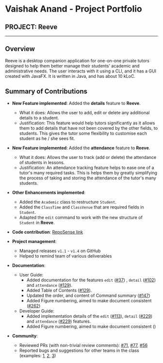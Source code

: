 # Vaishak Anand - Project Portfolio

## PROJECT: Reeve

---

## Overview

Reeve is a desktop companion application for one-on-one private tutors designed to help them better manage their students' academic and administrative needs.
The user interacts with it using a CLI, and it has a GUI created with JavaFX. It is written in Java, and has about 10 kLoC.

## Summary of Contributions

* **New Feature implemented**: Added the **details** feature to **Reeve**.
  * What it does: Allows the user to add, edit or delete any additional details to a student.
  * Justification: This feature would help tutors significantly as it allows them to add details that have not been
  covered by the other fields, to students. This gives the tutor some flexibility to customise each student as he / she
  sees fit.  

* **New Feature implemented**: Added the **attendance** feature to **Reeve**.
  * What it does: Allows the user to track (add or delete) the attendance of students in lessons.
  * Justification: An attendance tracking feature helps to ease one of a tutor's many required tasks. This is helps them
   by greatly simplifying the process of taking and storing the attendance of the tutor's many students.

* **Other Enhancements implemented**:
  * Added the `Academic` class to restructure `Student`.
  * Added the `ClassTime` and `ClassVenue` that are required fields in `Student`.
  * Adapted the `edit` command to work with the new structure of `Student` in **Reeve**.

* **Code contribution**: [RepoSense link](https://nus-cs2103-ay2021s1.github.io/tp-dashboard/#breakdown=true&search=vaishakanand)

* **Project management**:
  * Managed releases `v1.1` - `v1.4` on GitHub
  * Helped to remind team of various deliverables

* **Documentation**:
  * User Guide:
    * Added documentation for the features `edit` ([\#37](https://github.com/AY2021S1-CS2103T-W15-2/tp/pull/37)) , `detail` ([\#102](https://github.com/AY2021S1-CS2103T-W15-2/tp/pull/102)) and `attendance` ([\#129](https://github.com/AY2021S1-CS2103T-W15-2/tp/pull/129)).
    * Added Table of Contents ([\#129](https://github.com/AY2021S1-CS2103T-W15-2/tp/pull/129)).
    * Updated the order, and content of Command summary ([\#147](https://github.com/AY2021S1-CS2103T-W15-2/tp/pull/147))
    * Added Figure numbering, aimed to make document consistent ([\#262](https://github.com/AY2021S1-CS2103T-W15-2/tp/pull/262))  
  * Developer Guide:
    * Added implementation details of the `edit` ([\#113](https://github.com/AY2021S1-CS2103T-W15-2/tp/pull/113)), `detail` ([\#229](https://github.com/AY2021S1-CS2103T-W15-2/tp/pull/229)) and `attendance` ([\#229](https://github.com/AY2021S1-CS2103T-W15-2/tp/pull/229)) features.
    * Added Figure numbering, aimed to make document consistent ()

* **Community**:
  * Reviewed PRs (with non-trivial review comments): [\#71](https://github.com/AY2021S1-CS2103T-W15-2/tp/pull/71), [\#77](https://github.com/AY2021S1-CS2103T-W15-2/tp/pull/77), [\#56](https://github.com/AY2021S1-CS2103T-W15-2/tp/pull/56)
  * Reported bugs and suggestions for other teams in the class (examples: [1](https://github.com/VaishakAnand/ped/issues/5), [2](https://github.com/VaishakAnand/ped/issues/2), [3](https://github.com/VaishakAnand/ped/issues/3))
